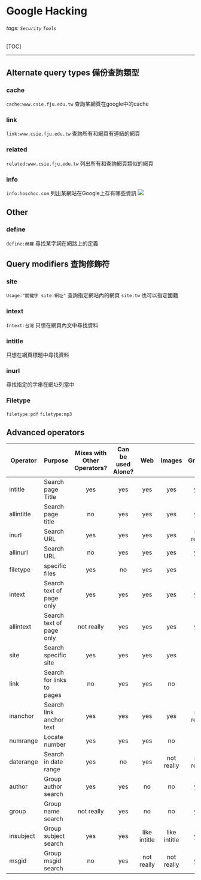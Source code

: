 # Google Hacking
###### tags: `Security` `Tools`
[TOC]

---

## Alternate query types 備份查詢類型
### cache
`cache:www.csie.fju.edu.tw`
查詢某網頁在google中的cache

### link
`link:www.csie.fju.edu.tw`
查詢所有和網頁有連結的網頁

### related
`related:www.csie.fju.edu.tw`
列出所有和查詢網頁類似的網頁

### info
`info:hoschoc.com`
列出某網站在Google上存有哪些資訊
![](https://i.imgur.com/qlFMcUi.png)

## Other
### define
`define:赫蘿`
尋找某字詞在網路上的定義

## Query modifiers 查詢修飾符
### site
`Usage:"關鍵字 site:網址"`
查詢指定網站內的網頁
`site:tw`
也可以指定國籍

### intext
`Intext:台灣`
只想在網頁內文中尋找資料

### intitle
只想在網頁標題中尋找資料

### inurl
尋找指定的字串在網址列當中

### Filetype
`filetype:pdf`
`filetype:mp3`




## Advanced operators
|Operator|Purpose|Mixes with Other Operators?|Can be used Alone?|Web|Images|Groups|News|
|--- |--- |:---:|:---:|:---:|:---:|:---:|:---:|
|intitle|Search page Title|yes|yes|yes|yes|yes|yes|
|allintitle|Search page title|no|yes|yes|yes|yes|yes|
|inurl|Search URL|yes|yes|yes|yes|not really|like intitle|
|allinurl|Search URL|no|yes|yes|yes|yes|like intitle|
|filetype|specific files|yes|no|yes|yes|no|not really|
|intext|Search text of page only|yes|yes|yes|yes|yes|yes|
|allintext|Search text of page only|not really|yes|yes|yes|yes|yes|
|site|Search specific site|yes|yes|yes|yes|no|not really|
|link|Search for links to pages|no|yes|yes|no|no|not really|
|inanchor|Search link anchor text|yes|yes|yes|yes|not really|yes|
|numrange|Locate number|yes|yes|yes|no|no|not really|
|daterange|Search in date range|yes|no|yes|not really|not really|not really|
|author|Group author search|yes|yes|no|no|yes|not really|
|group|Group name search|not really|yes|no|no|yes|not really|
|insubject|Group subject search|yes|yes|like intitle|like intitle|yes|like intitle|
|msgid|Group msgid search|no|yes|not really|not really|yes|not really|